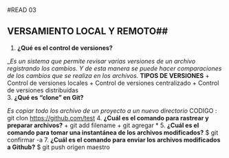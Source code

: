 #READ 03
## VERSAMIENTO LOCAL Y REMOTO##
1. **¿Qué es el control de versiones?**
   
__Es un sistema que permite revisar varias versiones de un archivo registrando los cambios. Y de esta manera se puede hacer comparaciones de los cambios que se realiza en los archivos._
**TIPOS DE VERSIONES**
    + Control de versiones locales
    + Control de versiones centralizado
    + Control de versiones distribuidas  
3. **¿Qué es “clone” en Git?**

_Es copiar todo los archivo de un proyecto a un nuevo directorio_
CODIGO : git clon https://github.com/test
4. **¿Cuál es el comando para rastrear y preparar archivos?**
    + git add filename
    + git agregar *
5. **¿Cuál es el comando para tomar una instantánea de los archivos modificados?**
   $ git confirmar -a
7. **¿Cuál es el comando para enviar los archivos modificados a Github?**
   $ git push origen maestro
